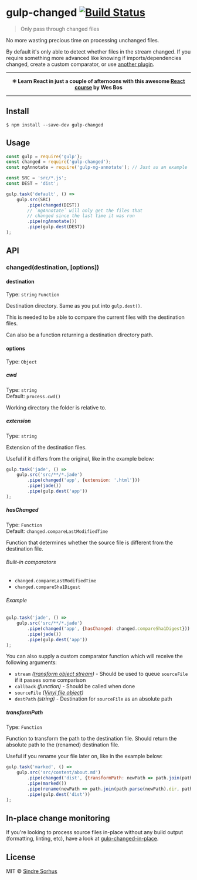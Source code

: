 # gulp-changed [![Build Status](https://travis-ci.org/sindresorhus/gulp-changed.svg?branch=master)](https://travis-ci.org/sindresorhus/gulp-changed)

> Only pass through changed files

No more wasting precious time on processing unchanged files.

By default it's only able to detect whether files in the stream changed. If you require something more advanced like knowing if imports/dependencies changed, create a custom comparator, or use [another plugin](https://github.com/gulpjs/gulp#incremental-builds).

---

<p align="center"><b>⚛ Learn React in just a couple of afternoons with this awesome <a href="https://ReactForBeginners.com/friend/AWESOME">React course</a> by Wes Bos</b></p>

---


## Install

```
$ npm install --save-dev gulp-changed
```


## Usage

```js
const gulp = require('gulp');
const changed = require('gulp-changed');
const ngAnnotate = require('gulp-ng-annotate'); // Just as an example

const SRC = 'src/*.js';
const DEST = 'dist';

gulp.task('default', () =>
	gulp.src(SRC)
		.pipe(changed(DEST))
		// `ngAnnotate` will only get the files that
		// changed since the last time it was run
		.pipe(ngAnnotate())
		.pipe(gulp.dest(DEST))
);
```

## API

### changed(destination, [options])

#### destination

Type: `string` `Function`

Destination directory. Same as you put into `gulp.dest()`.

This is needed to be able to compare the current files with the destination files.

Can also be a function returning a destination directory path.

#### options

Type: `Object`

##### cwd

Type: `string`<br>
Default: `process.cwd()`

Working directory the folder is relative to.

##### extension

Type: `string`

Extension of the destination files.

Useful if it differs from the original, like in the example below:

```js
gulp.task('jade', () =>
	gulp.src('src/**/*.jade')
		.pipe(changed('app', {extension: '.html'}))
		.pipe(jade())
		.pipe(gulp.dest('app'))
);
```

##### hasChanged

Type: `Function`<br>
Default: `changed.compareLastModifiedTime`

Function that determines whether the source file is different from the destination file.

###### Built-in comparators

- `changed.compareLastModifiedTime`
- `changed.compareSha1Digest`

###### Example

```js
gulp.task('jade', () =>
	gulp.src('src/**/*.jade')
		.pipe(changed('app', {hasChanged: changed.compareSha1Digest}))
		.pipe(jade())
		.pipe(gulp.dest('app'))
);
```

You can also supply a custom comparator function which will receive the following arguments:

- `stream` *([transform object stream](https://github.com/rvagg/through2#transformfunction))* - Should be used to queue `sourceFile` if it passes some comparison
- `callback` *(function)* - Should be called when done
- `sourceFile` *([Vinyl file object](https://github.com/wearefractal/vinyl#file))*
- `destPath` *(string)* - Destination for `sourceFile` as an absolute path

##### transformPath

Type: `Function`

Function to transform the path to the destination file. Should return the absolute path to the (renamed) destination file.

Useful if you rename your file later on, like in the example below:

```js
gulp.task('marked', () =>
	gulp.src('src/content/about.md')
		.pipe(changed('dist', {transformPath: newPath => path.join(path.parse(newPath).dir, path.parse(newPath).name, 'index.html')}))
		.pipe(marked())
		.pipe(rename(newPath => path.join(path.parse(newPath).dir, path.parse(newPath).name, 'index.html')))
		.pipe(gulp.dest('dist'))
);
```

## In-place change monitoring

If you're looking to process source files in-place without any build output (formatting, linting, etc), have a look at [gulp-changed-in-place](https://github.com/alexgorbatchev/gulp-changed-in-place).


## License

MIT © [Sindre Sorhus](https://sindresorhus.com)
